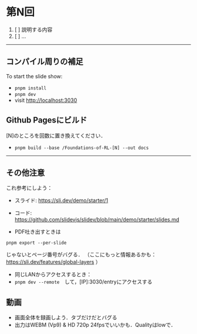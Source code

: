 # 第N回

1. [ ] 説明する内容
2. [ ] ...

---

## コンパイル周りの補足

To start the slide show:

- `pnpm install`
- `pnpm dev`
- visit <http://localhost:3030>

## Github Pagesにビルド

[N]のところを回数に置き換えてください．

- `pnpm build --base /Foundations-of-RL-[N] --out docs`

---

## その他注意

これ参考にしよう：
* スライド: https://sli.dev/demo/starter/1
* コード: https://github.com/slidevjs/slidev/blob/main/demo/starter/slides.md

* PDF吐き出すときは
```
pnpm export --per-slide
```
じゃないとページ番号がバグる．
（ここにもっと情報あるかも：https://sli.dev/features/global-layers ）

* 同じLANからアクセスするとき：
* `pnpm dev --remote`　して，[IP]:3030/entryにアクセスする

## 動画

* 画面全体を録画しよう．タブだけだとバグる
* 出力はWEBM (Vp9) & HD 720p 24fpsでいいかも．Qualityはlowで．